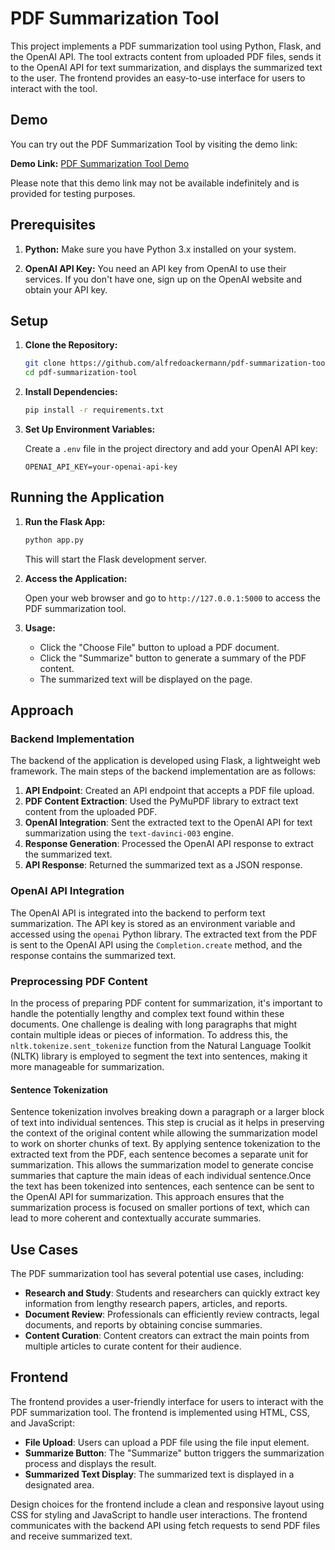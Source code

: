# PDF Summarization Tool

This project implements a PDF summarization tool using Python, Flask, and the OpenAI API. The tool extracts content from uploaded PDF files, sends it to the OpenAI API for text summarization, and displays the summarized text to the user. The frontend provides an easy-to-use interface for users to interact with the tool.

## Demo

You can try out the PDF Summarization Tool by visiting the demo link:

**Demo Link:** [PDF Summarization Tool Demo](http://pdf-summarization-tool.us-east-2.elasticbeanstalk.com/)

Please note that this demo link may not be available indefinitely and is provided for testing purposes.

## Prerequisites

1. **Python:** Make sure you have Python 3.x installed on your system.

2. **OpenAI API Key:** You need an API key from OpenAI to use their services. If you don't have one, sign up on the OpenAI website and obtain your API key.

## Setup

1. **Clone the Repository:**

   ```bash
   git clone https://github.com/alfredoackermann/pdf-summarization-tool.git
   cd pdf-summarization-tool
   ```

2. **Install Dependencies:**

   ```bash
   pip install -r requirements.txt
   ```

3. **Set Up Environment Variables:**

   Create a `.env` file in the project directory and add your OpenAI API key:

   ```plaintext
   OPENAI_API_KEY=your-openai-api-key
   ```

## Running the Application

1. **Run the Flask App:**

   ```bash
   python app.py
   ```

   This will start the Flask development server.

2. **Access the Application:**

   Open your web browser and go to `http://127.0.0.1:5000` to access the PDF summarization tool.

3. **Usage:**

   - Click the "Choose File" button to upload a PDF document.
   - Click the "Summarize" button to generate a summary of the PDF content.
   - The summarized text will be displayed on the page.

## Approach

### Backend Implementation

The backend of the application is developed using Flask, a lightweight web framework. The main steps of the backend implementation are as follows:

1. **API Endpoint**: Created an API endpoint that accepts a PDF file upload.
2. **PDF Content Extraction**: Used the PyMuPDF library to extract text content from the uploaded PDF.
3. **OpenAI Integration**: Sent the extracted text to the OpenAI API for text summarization using the `text-davinci-003` engine.
4. **Response Generation**: Processed the OpenAI API response to extract the summarized text.
5. **API Response**: Returned the summarized text as a JSON response.

### OpenAI API Integration

The OpenAI API is integrated into the backend to perform text summarization. The API key is stored as an environment variable and accessed using the `openai` Python library. The extracted text from the PDF is sent to the OpenAI API using the `Completion.create` method, and the response contains the summarized text.

### Preprocessing PDF Content

In the process of preparing PDF content for summarization, it's important to handle the potentially lengthy and complex text found within these documents. One challenge is dealing with long paragraphs that might contain multiple ideas or pieces of information. To address this, the `nltk.tokenize.sent_tokenize` function from the Natural Language Toolkit (NLTK) library is employed to segment the text into sentences, making it more manageable for summarization.

#### Sentence Tokenization

Sentence tokenization involves breaking down a paragraph or a larger block of text into individual sentences. This step is crucial as it helps in preserving the context of the original content while allowing the summarization model to work on shorter chunks of text. By applying sentence tokenization to the extracted text from the PDF, each sentence becomes a separate unit for summarization. This allows the summarization model to generate concise summaries that capture the main ideas of each individual sentence.Once the text has been tokenized into sentences, each sentence can be sent to the OpenAI API for summarization. This approach ensures that the summarization process is focused on smaller portions of text, which can lead to more coherent and contextually accurate summaries.

## Use Cases

The PDF summarization tool has several potential use cases, including:

- **Research and Study**: Students and researchers can quickly extract key information from lengthy research papers, articles, and reports.
- **Document Review**: Professionals can efficiently review contracts, legal documents, and reports by obtaining concise summaries.
- **Content Curation**: Content creators can extract the main points from multiple articles to curate content for their audience.

## Frontend

The frontend provides a user-friendly interface for users to interact with the PDF summarization tool. The frontend is implemented using HTML, CSS, and JavaScript:

- **File Upload**: Users can upload a PDF file using the file input element.
- **Summarize Button**: The "Summarize" button triggers the summarization process and displays the result.
- **Summarized Text Display**: The summarized text is displayed in a designated area.

Design choices for the frontend include a clean and responsive layout using CSS for styling and JavaScript to handle user interactions. The frontend communicates with the backend API using fetch requests to send PDF files and receive summarized text.
